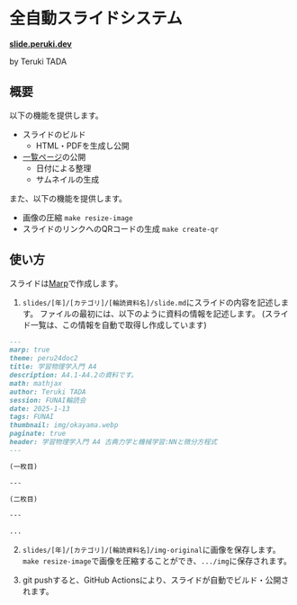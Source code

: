 # 全自動スライドシステム 

[**slide.peruki.dev**](https://slide.peruki.dev)

by Teruki TADA

## 概要

以下の機能を提供します。
- スライドのビルド
    - HTML・PDFを生成し公開
- [一覧ページ]((https://slide.peruki.dev))の公開
    - 日付による整理
    - サムネイルの生成

また、以下の機能を提供します。

- 画像の圧縮 `make resize-image`
- スライドのリンクへのQRコードの生成 `make create-qr`

## 使い方

スライドは[Marp](https://marp.app/)で作成します。

1. `slides/[年]/[カテゴリ]/[輪読資料名]/slide.md`にスライドの内容を記述します。
ファイルの最初には、以下のように資料の情報を記述します。
(スライド一覧は、この情報を自動で取得し作成しています)
```markdown
---
marp: true
theme: peru24doc2
title: 学習物理学入門 A4
description: A4.1-A4.2の資料です。
math: mathjax
author: Teruki TADA
session: FUNAI輪読会
date: 2025-1-13
tags: FUNAI
thumbnail: img/okayama.webp
paginate: true
header: 学習物理学入門 A4 古典力学と機械学習:NNと微分方程式
---

(一枚目)

---

(二枚目)

---

...
```

2. `slides/[年]/[カテゴリ]/[輪読資料名]/img-original`に画像を保存します。
`make resize-image`で画像を圧縮することができ、`.../img`に保存されます。

3. git pushすると、GitHub Actionsにより、スライドが自動でビルド・公開されます。

